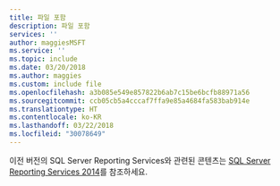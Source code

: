 ```yaml
---
title: 파일 포함
description: 파일 포함
services: ''
author: maggiesMSFT
ms.service: ''
ms.topic: include
ms.date: 03/20/2018
ms.author: maggies
ms.custom: include file
ms.openlocfilehash: a3b085e549e857822b6ab7c15be6bcfb88971a56
ms.sourcegitcommit: ccb05cb5a4cccaf7ffa9e85a4684fa583bab914e
ms.translationtype: HT
ms.contentlocale: ko-KR
ms.lasthandoff: 03/22/2018
ms.locfileid: "30078649"
---
```

이전 버전의 SQL Server Reporting Services와 관련된 콘텐츠는 [SQL Server Reporting Services 2014](https://msdn.microsoft.com/library/ms159106(v=sql.120).aspx)를 참조하세요.